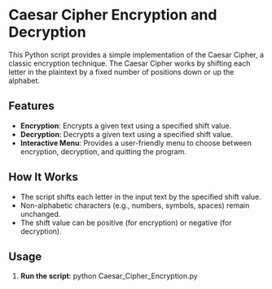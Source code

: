 # Caesar Cipher Encryption and Decryption

This Python script provides a simple implementation of the Caesar Cipher, a classic encryption technique. The Caesar Cipher works by shifting each letter in the plaintext by a fixed number of positions down or up the alphabet.

## Features

- **Encryption**: Encrypts a given text using a specified shift value.
- **Decryption**: Decrypts a given text using a specified shift value.
- **Interactive Menu**: Provides a user-friendly menu to choose between encryption, decryption, and quitting the program.

## How It Works

- The script shifts each letter in the input text by the specified shift value.
- Non-alphabetic characters (e.g., numbers, symbols, spaces) remain unchanged.
- The shift value can be positive (for encryption) or negative (for decryption).

## Usage

1. **Run the script**:
   python Caesar_Cipher_Encryption.py
